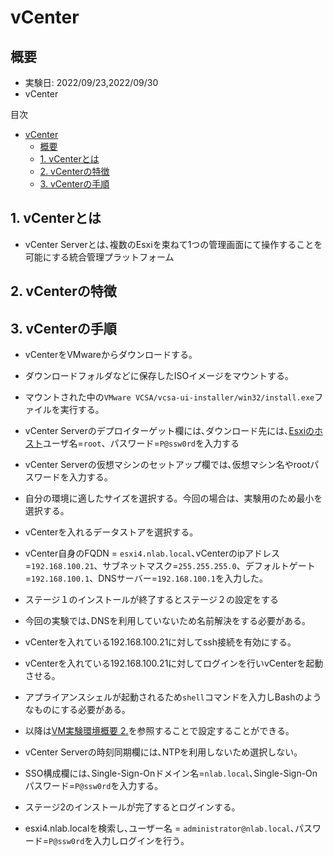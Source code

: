 # vCenter
## 概要
- 実験日: 2022/09/23,2022/09/30
- vCenter

目次
- [vCenter](#vcenter)
  - [概要](#概要)
  - [1. vCenterとは](#1-vcenterとは)
  - [2. vCenterの特徴](#2-vcenterの特徴)
  - [3. vCenterの手順](#3-vcenterの手順)

## 1. vCenterとは
- vCenter Serverとは､複数のEsxiを束ねて1つの管理画面にて操作することを可能にする統合管理プラットフォーム

## 2. vCenterの特徴


## 3. vCenterの手順

- vCenterをVMwareからダウンロードする｡

- ダウンロードフォルダなどに保存したISOイメージをマウントする｡

- マウントされた中の`VMware VCSA/vcsa-ui-installer/win32/install.exe`ファイルを実行する｡

- vCenter Serverのデプロイターゲット欄には､ダウンロード先には､[Esxiのホスト](./00-VM-Network-Overview.md)ユーザ名=`root`、パスワード=`P@ssw0rd`を入力する

- vCenter Serverの仮想マシンのセットアップ欄では､仮想マシン名やrootパスワードを入力する｡

- 自分の環境に適したサイズを選択する。今回の場合は、実験用のため最小を選択する。

- vCenterを入れるデータストアを選択する。

- vCenter自身のFQDN = `esxi4.nlab.local`､vCenterのipアドレス=`192.168.100.21`、サブネットマスク=`255.255.255.0`、デフォルトゲート=`192.168.100.1`、DNSサーバー=`192.168.100.1`を入力した｡

- ステージ１のインストールが終了するとステージ２の設定をする

- 今回の実験では､DNSを利用していないため名前解決をする必要がある｡
- vCenterを入れている192.168.100.21に対してssh接続を有効にする｡
- vCenterを入れている192.168.100.21に対してログインを行いvCenterを起動させる｡
- アプライアンスシェルが起動されるため`shell`コマンドを入力しBashのようなものにする必要がある｡
- 以降は[VM実験環境概要 2.](./00-VM-Network-Overview.md)を参照することで設定することができる｡

- vCenter Serverの時刻同期欄には､NTPを利用しないため選択しない｡
- SSO構成欄には､Single-Sign-Onドメイン名=`nlab.local`､Single-Sign-Onパスワード=`P@ssw0rd`を入力する｡

- ステージ2のインストールが完了するとログインする｡

- esxi4.nlab.localを検索し､ユーザー名 = `administrator@nlab.local`､パスワード=`P@ssw0rd`を入力しログインを行う｡